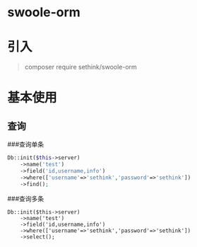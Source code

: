 # swoole-orm

# 引入
>composer require sethink/swoole-orm

# 基本使用
## 查询
###查询单条
```php
Db::init($this->server)
    ->name('test')
    ->field('id,username,info')
    ->where(['username'=>'sethink','password'=>'sethink'])
    ->find();
```
###查询多条
```
Db::init($this->server)
    ->name('test')
    ->field('id,username,info')
    ->where(['username'=>'sethink','password'=>'sethink'])
    ->select();
```
